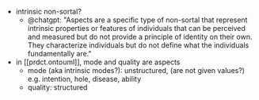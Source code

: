 
- intrinsic non-sortal?
  - @chatgpt: "Aspects are a specific type of non-sortal that represent intrinsic properties or features of individuals that can be perceived and measured but do not provide a principle of identity on their own. They characterize individuals but do not define what the individuals fundamentally are."
- in [[prdct.ontouml]], mode and quality are aspects
  - mode (aka intrinsic modes?): unstructured, (are not given values?) e.g. intention, hole, disease, ability
  - quality: structured